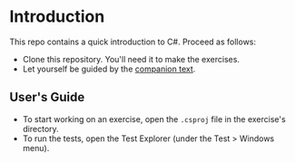 # Introduction

This repo contains a quick introduction to C#.
Proceed as follows:

* Clone this repository. You'll need it to make the exercises.
* Let yourself be guided by the [companion text](https://ucleuvenlimburg.github.io/csharp-intro/).

## User's Guide

* To start working on an exercise, open the `.csproj` file in the exercise's directory.
* To run the tests, open the Test Explorer (under the Test > Windows menu).
